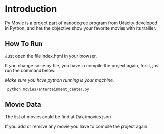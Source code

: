 # Introduction
Py Movie is a project part of nanodegree program from Udacity developed in Python, and has the objective show your favorite movies with its trailler.

## How To Run

Just open the file index.html in your browser.

If you change some py file, you have to compile the project again, for it, just run the command below.

*Make sure you have python running in your machine.*
```szh
 python movies/entertainment_center.py
```

## Movie Data
The list of movies could be find at Data/movies.json

If you add or remove any movie you have to compile the project again.